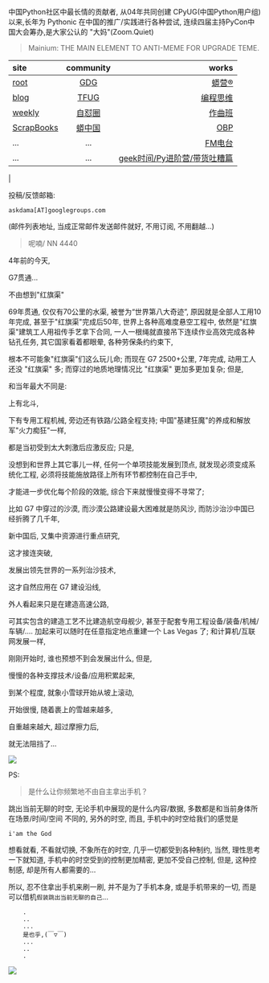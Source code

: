 中国Python社区中最长情的贡献者, 从04年共同创建 CPyUG(中国Python用户组)以来,长年为 Pythonic 在中国的推广/实践进行各种尝试, 连续四届主持PyCon中国大会筹办,是大家公认的 "大妈"(Zoom.Quiet)

> Mainium: THE MAIN ELEMENT TO ANTI-MEME FOR UPGRADE TEME.

| site | community | works |
| :-----| :----: | ----: |
| [root](http://zoomquiet.io/) | [GDG](https://blog.zhgdg.org/) | [蟒营®](https://doc.101.camp/) |
| [blog](https://blog.zoomquiet.io/pages/zoomquiet.html) | [TFUG](http://zh.tfug.world/) | [编程思维](https://py.101.camp/) |
| [weekly](http://weekly.pychina.org/) | [自怼圈](https://du.101.camp/) | [作曲班](https://mu.101.camp/) |
| [ScrapBooks](https://zoomquiet.io/collection.html) | [蟒中国](https://pychina.org/) | [OBP](https://zoomquiet.io/obp/index.html) |
| ... | ... | [FM电台](https://fm.101.camp/) |
| ... | ... | [geek时间/Py进阶营/带货吐糟篇](https://fm.101.camp/2020/geek2py-dama.html) 
 |


投稿/反馈邮箱:

    askdama[AT]googlegroups.com

(邮件列表地址, 
当成正常邮件发送邮件就好, 不用订阅, 不用翻越...)

> 呢喃/ NN 4440


4年前的今天,

G7贯通...



不由想到"红旗渠"



69年贯通, 仅仅有70公里的水渠,
被誉为“世界第八大奇迹”,
原因就是全部人工用10年完成,
甚至于"红旗渠"完成后50年,
世界上各种高难度悬空工程中,
依然是"红旗渠"建筑工人用祖传手艺拿下合同,
一人一根绳就直接吊下连续作业高效完成各种钻孔任务,
其它国家看着都眼晕,
各种劳保条约约束下,

根本不可能象"红旗渠"们这么玩儿命;
而现在 G7 2500+公里,
7年完成, 动用工人还没 "红旗渠" 多;
而穿过的地质地理情况比 "红旗渠" 更加多更加复杂;
但是,

和当年最大不同是:

上有北斗,

下有专用工程机械,
旁边还有铁路/公路全程支持;
中国"基建狂魔"的养成和解放军"火力痴狂"一样,

都是当初受到太大刺激后应激反应;
只是,

没想到和世界上其它事儿一样,
任何一个单项技能发展到顶点,
就发现必须变成系统化工程,
必须将技能施放路径上所有环节都控制在自己手中,

才能进一步优化每个阶段的效能,
综合下来就慢慢变得不寻常了;

比如 G7 中穿过的沙漠,
而沙漠公路建设最大困难就是防风沙,
而防沙治沙中国已经折腾了几千年,

新中国后,
又集中资源进行重点研究,

这才接连突破,

发展出领先世界的一系列治沙技术,

这才自然应用在 G7 建设沿线,

外人看起来只是在建造高速公路,

可其实包含的建造工艺不比建造航空母舰少,
甚至于配套专用工程设备/装备/机械/车辆/....
加起来可以随时在任意指定地点重建一个 Las Vegas 了;
和计算机/互联网发展一样,

刚刚开始时,
谁也预想不到会发展出什么,
但是,

慢慢的各种支撑技术/设备/应用积累起来,

到某个程度,
​就象小雪球开始从坡上滚动,

开始很慢,
随着裹上的雪越来越多,

自重越来越大,
超过摩擦力后,

就无法阻挡了...





![](http://ydlj.zoomquiet.top/ipic/2021-07-14-zq42-today-card-2107.015.png)

PS:
> 是什么让你频繁地不由自主拿出手机？

跳出当前无聊的时空,
无论手机中展现的是什么内容/数据,
多数都是和当前身体所在场景/时间/空间 不同的,
另外的时空,
而且, 手机中的时空给我们的感觉是

    i'am the God

想看就看, 不看就切换,
不象所在的时空, 几乎一切都受到各种制约,
当然,
理性思考一下就知道,
手机中的时空受到的控制更加精密, 更加不受自己控制,
但是, 这种控制感,
却是所有人都需要的...

所以, 
忍不住拿出手机来刷一刷,
并不是为了手机本身, 或是手机带来的一切,
而是可以借机`假装跳出当前无聊的自己`...



```
    .
    ..
    ...
    是也乎,(￣▽￣)
    ...
    ..
    .
```


![](http://ydlj.zoomquiet.top/ipic/2021-07-10-210701DU21-zip.jpg)

